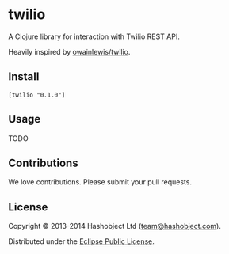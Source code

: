 # twilio

A Clojure library for interaction with Twilio REST API.

Heavily inspired by [owainlewis/twilio](https://github.com/owainlewis/twilio).

## Install

```
[twilio "0.1.0"]
```

## Usage

TODO

## Contributions

We love contributions. Please submit your pull requests.


## License

Copyright © 2013-2014 Hashobject Ltd (team@hashobject.com).

Distributed under the [Eclipse Public License](http://opensource.org/licenses/eclipse-1.0).
